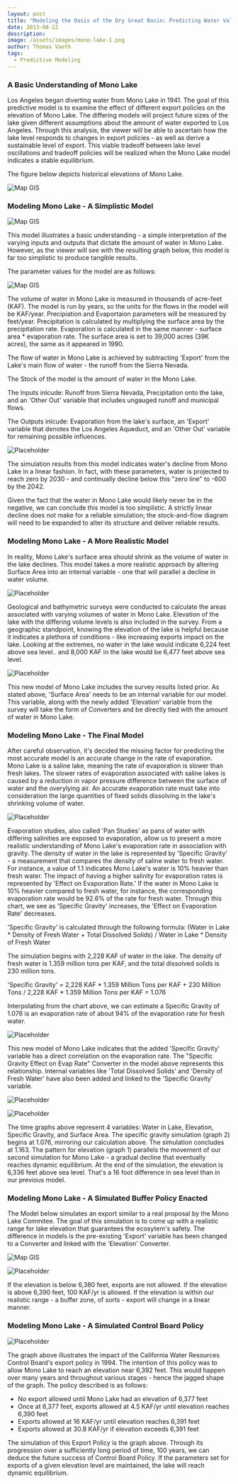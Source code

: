 ```yaml
---
layout: post
title: "Modeling the Oasis of the Dry Great Basin: Predicting Water Values of Mono Lake"
date: 2013-08-22
description: 
image: /assets/images/mono-lake-1.png
author: Thomas Vaeth
tags: 
  - Predictive Modeling
---
```


### A Basic Understanding of Mono Lake

Los Angeles began diverting water from Mono Lake in 1941. The goal of this predictive model is to examine the effect of different export policies on the elevation of Mono Lake. The differing models will project future sizes of the lake given different assumptions about the amount of water exported to Los Angeles. Through this analysis, the viewer will be able to ascertain how the lake level responds to changes in export policies - as well as derive a sustainable level of export. This viable tradeoff between lake level oscillations and tradeoff policies will be realized when the Mono Lake model indicates a stable equilibrium.

 The figure below depicts historical elevations of Mono Lake.

![Map GIS](/assets/images/mono-lake-elevation.png)

### Modeling Mono Lake - A Simplistic Model

![Map GIS](/assets/images/mono-lake-1.png)

This model illustrates a basic understanding - a simple interpretation of the varying inputs and outputs that dictate the amount of water in Mono Lake. However, as the viewer will see with the resulting graph below, this model is far too simplistic to produce tangible results.

The parameter values for the model are as follows:

![Map GIS](/assets/images/parameter-values.png)

The volume of water in Mono Lake is measured in thousands of acre-feet (KAF). The model is run by years, so the units for the flows in the model will be KAF/year. Precipiation and Evaportaion parameters will be measured by feet/year. Precipitation is calculated by multiplying the surface area by the precipitation rate. Evaporation is calculated in the same manner - surface area * evaporation rate. The surface area is set to 39,000 acres (39K acres), the same as it appeared in 1990.

The flow of water in Mono Lake is achieved by subtracting 'Export' from the Lake's main flow of water - the runoff from the Sierra Nevada.

The Stock of the model is the amount of water in the Mono Lake.

The Inputs inlcude: Runoff from Sierra Nevada, Precipitation onto the lake, and an 'Other Out' variable that includes ungauged runoff and municipal flows.

The Outputs inlcude: Evaporation from the lake's surface, an 'Export' variable that denotes the Los Angeles Aqueduct, and an 'Other Out' variable for remaining possible influences. 


![Placeholder](/assets/images/graph-linear.png)

The simulation results from this model indicates water's decline from Mono Lake in a linear fashion. In fact, with these parameters, water is projected to reach zero by 2030 - and continually decline below this "zero line" to -600 by the 2042.

Given the fact that the water in Mono Lake would likely never be in the negative, we can conclude this model is too simplistic. A strictly linear decline does not make for a reliable simulation; the stock-and-flow diagram will need to be expanded to alter its structure and deliver reliable results.

### Modeling Mono Lake - A More Realistic Model

In reality, Mono Lake's surface area should shrink as the volume of water in the lake declines. This model takes a more realistic approach by altering Surface Area into an internal variable - one that will parallel a decline in water volume.

![Placeholder](/assets/images/survey.png)

Geological and bathymetric surveys were conducted to calculate the areas associated with varying volumes of water in Mono Lake. Elevation of the lake with the differing volume levels is also included in the survey. From a geographic standpoint, knowing the elevation of the lake is helpful because it indicates a plethora of conditions - like increasing exports impact on the lake. Looking at the extremes, no water in the lake would indicate 6,224 feet above sea level.. and 8,000 KAF in the lake would be 6,477 feet above sea level.

![Placeholder](/assets/images/mono-lake-model-2.png)

This new model of Mono Lake includes the survey results listed prior. As stated above, 'Surface Area' needs to be an internal variable for our model. This variable, along with the newly added 'Elevation' variable from the survey will take the form of Converters and be directly tied with the amount of water in Mono Lake.

### Modeling Mono Lake - The Final Model

After careful observation, it's decided the missing factor for predicting the most accurate model is an accurate change in the rate of evaporation. Mono Lake is a saline lake, meaning the rate of evaporation is slower than fresh lakes. The slower rates of evaporation associated with saline lakes is caused by a reduction in vapor pressure difference between the surface of water and the overylying air. An accurate evaporation rate must take into consideration the large quantities of fixed solids dissolving in the lake's shrinking volume of water.

![Placeholder](/assets/images/specific-gravity.png)

Evaporation studies, also called 'Pan Studies' as pans of water with differing salinities are exposed to evaporation, allow us to present a more realistic understanding of Mono Lake's evaporation rate in association with gravity. The density of water in the lake is represented by 'Specific Gravity' - a measurement that compares the density of saline water to fresh water. For instance, a value of 1.1 indicates Mono Lake's water is 10% heavier than fresh water. The impact of having a higher salinity for evaporation rates is represented by 'Effect on Evaporation Rate.' If the water in Mono Lake is 10% heavier compared to fresh water, for instance, the corresponding evaporation rate would be 92.6% of the rate for fresh water. Through this chart, we see as 'Specific Gravity' increases, the 'Effect on Evaporation Rate' decreases.

'Specific Gravity' is calculated through the following formula:
	(Water in Lake * Density of Fresh Water + Total Dissolved Solids) / Water in Lake * Density of Fresh Water

The simulation begins with 2,228 KAF of water in the lake. The density of fresh water is 1.359 million tons per KAF, and the total dissolved solids is 230 million tons.

'Specific Gravity' = 2,228 KAF * 1.359 Million Tons per KAF + 230 Million Tons / 2,228 KAF * 1.359 Million Tons per KAF
				 = 1.076

Interpolating from the chart above, we can estimate a Specific Gravity of 1.076 is an evaporation rate of about 94% of the evaporation rate for fresh water.

![Placeholder](/assets/images/model-2-and-3.png)

This new model of Mono Lake indicates that the added 'Specific Gravity' variable has a direct correlation on the evaporation rate. The "Specific Gravity Effect on Evap Rate" Converter in the model above represents this relationship. Internal variables like 'Total Dissolved Solids' and 'Density of Fresh Water' have also been added and linked to the 'Specific Gravity' variable.

![Placeholder](/assets/images/model-3-graph1.png)

![Placeholder](/assets/images/model-3-graph2.png)

The time graphs above represent 4 variables: Water in Lake, Elevation, Specific Gravity, and Surface Area. The specific gravity simulation (graph 2) begins at 1.076, mirroring our calculation above. The simulation concludes at 1.163. The pattern for elevation (graph 1) parallels the movement of our second simulation for Mono Lake - a gradual decline that eventually reaches dynamic equilibrium. At the end of the simulation, the elevation is 6,336 feet above sea level. That's a 16 foot difference in sea level than in our previous model.

### Modeling Mono Lake - A Simulated Buffer Policy Enacted

The Model below simulates an export similar to a real proposal by the Mono Lake Commitee. The goal of this simulation is to come up with a realistic range for lake elevation that guarantees the ecosytem's safety. The difference in models is the pre-existing 'Export' variable has been changed to a Converter and linked with the 'Elevation' Converter.

![Map GIS](/assets/images/model-4.png)


![Placeholder](/assets/images/model-5.png)

If the elevation is below 6,380 feet, exports are not allowed. If the elevation is above 6,390 feet, 100 KAF/yr is allowed. If the elevation is within our realistic range - a buffer zone, of sorts - export will change in a linear manner.

### Modeling Mono Lake - A Simulated Control Board Policy

![Placeholder](/assets/images/policy-graph.png)

The graph above illustrates the impact of the California Water Resources Control Board's export policy in 1994. The intention of this policy was to allow Mono Lake to reach an elevation near 6,392 feet. This would happen over many years and throughout various stages - hence the jagged shape of the graph. The policy described is as follows:
- No export allowed until Mono Lake had an elevation of 6,377 feet
- Once at 6,377 feet, exports allowed at 4.5 KAF/yr until elevation reaches 6,390 feet
- Exports allowed at 16 KAF/yr until elevation reaches 6,391 feet
- Exports allowed at 30.8 KAF/yr if elevation exceeds 6,391 feet

The simulation of this Export Policy is the graph above. Through its progression over a sufficiently long period of time, 100 years, we can deduce the future success of Control Board Policy. If the parameters set for exports of a given elevation level are maintained, the lake will reach dynamic equilibrium.







